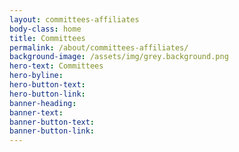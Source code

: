 ```yaml
---
layout: committees-affiliates
body-class: home
title: Committees
permalink: /about/committees-affiliates/
background-image: /assets/img/grey.background.png
hero-text: Committees
hero-byline:
hero-button-text: 
hero-button-link: 
banner-heading: 
banner-text: 
banner-button-text: 
banner-button-link: 
---
```

